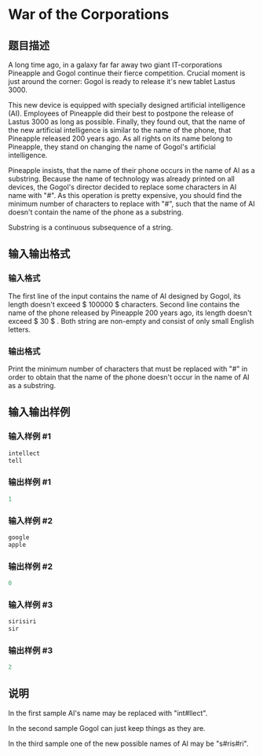 # War of the Corporations

## 题目描述

A long time ago, in a galaxy far far away two giant IT-corporations Pineapple and Gogol continue their fierce competition. Crucial moment is just around the corner: Gogol is ready to release it's new tablet Lastus 3000.

This new device is equipped with specially designed artificial intelligence (AI). Employees of Pineapple did their best to postpone the release of Lastus 3000 as long as possible. Finally, they found out, that the name of the new artificial intelligence is similar to the name of the phone, that Pineapple released 200 years ago. As all rights on its name belong to Pineapple, they stand on changing the name of Gogol's artificial intelligence.

Pineapple insists, that the name of their phone occurs in the name of AI as a substring. Because the name of technology was already printed on all devices, the Gogol's director decided to replace some characters in AI name with "\#". As this operation is pretty expensive, you should find the minimum number of characters to replace with "\#", such that the name of AI doesn't contain the name of the phone as a substring.

Substring is a continuous subsequence of a string.

## 输入输出格式

### 输入格式

The first line of the input contains the name of AI designed by Gogol, its length doesn't exceed $ 100000 $ characters. Second line contains the name of the phone released by Pineapple 200 years ago, its length doesn't exceed $ 30 $ . Both string are non-empty and consist of only small English letters.

### 输出格式

Print the minimum number of characters that must be replaced with "\#" in order to obtain that the name of the phone doesn't occur in the name of AI as a substring.

## 输入输出样例

### 输入样例 #1

```cpp
intellect
tell

```
### 输出样例 #1

```cpp
1
```


### 输入样例 #2

```cpp
google
apple

```
### 输出样例 #2

```cpp
0
```


### 输入样例 #3

```cpp
sirisiri
sir

```
### 输出样例 #3

```cpp
2
```


## 说明

In the first sample AI's name may be replaced with "int#llect".

In the second sample Gogol can just keep things as they are.

In the third sample one of the new possible names of AI may be "s#ris#ri".

